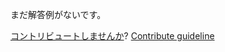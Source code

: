 
まだ解答例がないです。

[コントリビュートしませんか](https://github.com/BFEdev/BFE.dev-solutions/blob/main/design/how-would-you-create-google-analytics-script_ja.md)?  [Contribute guideline](https://github.com/BFEdev/BFE.dev-solutions#how-to-contribute)
